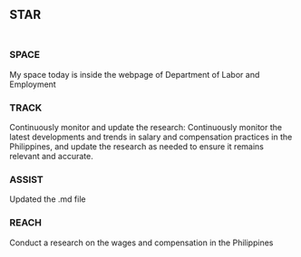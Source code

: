 ## STAR <BR><BR>

### SPACE <BR>
My space today is inside the webpage of Department of Labor and Employment

### TRACK <BR>
Continuously monitor and update the research: Continuously monitor the latest developments and trends in salary and compensation practices
  in the Philippines, and update the research as needed to ensure it remains relevant and accurate.
  
  
### ASSIST <BR>
Updated the .md file

### REACH <BR>
Conduct a research on the wages and compensation in the Philippines
